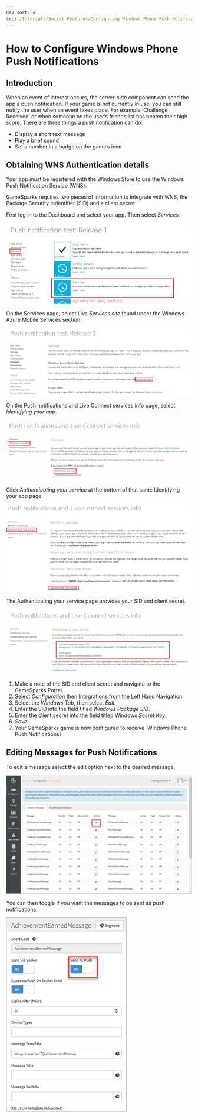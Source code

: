 ```yaml
---
nav_sort: 4
src: /Tutorials/Social Features/Configuring Windows Phone Push Notifications.md
---
```


# How to Configure Windows Phone Push Notifications

## Introduction

When an event of interest occurs, the server-side component can send the app a push notification. If your game is not currently in use, you can still notify the user when an event takes place. For example ‘Challenge Received’ or when someone on the user’s friends list has beaten their high score. There are three things a push notification can do:

  * Display a short text message
  * Play a brief sound
  * Set a number in a badge on the game’s icon

## Obtaining WNS Authentication details

Your app must be registered with the Windows Store to use the Windows Push Notification Service (WNS).  

GameSparks requires two pieces of information to integrate with WNS, the Package Security Indentifier (SID) and a client secret.

First log in to the Dashboard and select your app. Then select *Services*.

![](img/WinPush/1.png)

On the Services page, select *Live Services site* found under the Windows Azure Mobile Services section.

![](img/WinPush/2.png)

On the Push notifications and Live Connect services info page, select *Identifying your app*.

![](img/WinPush/3.png)

Click *Authenticating your service* at the bottom of that same Identifying your app page.

![](img/WinPush/4.png)

The Authenticating your service page provides your SID and client secret.

![](img/WinPush/5.png)

  1. Make a note of the SID and client secret and navigate to the GameSparks Portal.
  2. Select *Configuration* then [Integrations](/Documentation/Configurator/Integrations.md) from the Left Hand Navigation.
  3. Select the *Windows Tab*, then select *Edit.*
  4. Enter the SID into the field titled *Windows Package SID*.
  5. Enter the client secret into the field titled Windows *Secret Key*.
  6. *Save*
  7. Your GameSparks game is now configured to receive  Windows Phone Push Notifications!
 

## Editing Messages for Push Notifications

To edit a message select the edit option next to the desired message.

![](img/WinPush/8.png)

You can then toggle if you want the messages to be sent as push notifications:

![](img/WinPush/9.png)
